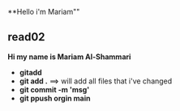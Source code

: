 **Hello i'm Mariam""
## read02
**Hi my name is Mariam Al-Shammari**

- **gitadd <file name>**
 - **git add .** ==> will add all files that i've changed
- **git commit -m 'msg'**
- **git ppush orgin main**